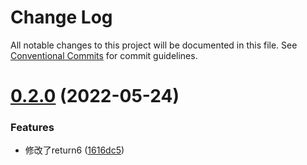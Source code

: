# Change Log

All notable changes to this project will be documented in this file.
See [Conventional Commits](https://conventionalcommits.org) for commit guidelines.

# [0.2.0](https://github.com/GOGOGOSIR/lerna-demo/compare/v0.1.0...v0.2.0) (2022-05-24)


### Features

* 修改了return6 ([1616dc5](https://github.com/GOGOGOSIR/lerna-demo/commit/1616dc569802e06431fad3688b4f99cc46f2c6a8))
